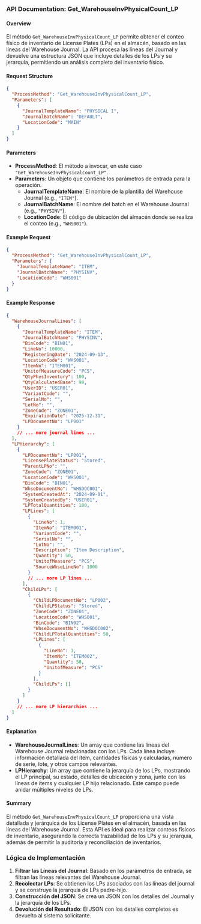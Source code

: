 ### API Documentation: Get_WarehouseInvPhysicalCount_LP

#### **Overview**
El método `Get_WarehouseInvPhysicalCount_LP` permite obtener el conteo físico de inventario de License Plates (LPs) en el almacén, basado en las líneas del Warehouse Journal. La API procesa las líneas del Journal y devuelve una estructura JSON que incluye detalles de los LPs y su jerarquía, permitiendo un análisis completo del inventario físico.

#### **Request Structure**
```json
{
  "ProcessMethod": "Get_WarehouseInvPhysicalCount_LP",
  "Parameters": [
    {
      "JournalTemplateName": "PHYSICAL I",
      "JournalBatchName": "DEFAULT",
      "LocationCode": "MAIN"
    }
  ]
}
```

#### **Parameters**
- **ProcessMethod**: El método a invocar, en este caso `"Get_WarehouseInvPhysicalCount_LP"`.
- **Parameters**: Un objeto que contiene los parámetros de entrada para la operación.
  - **JournalTemplateName**: El nombre de la plantilla del Warehouse Journal (e.g., `"ITEM"`).
  - **JournalBatchName**: El nombre del batch en el Warehouse Journal (e.g., `"PHYSINV"`).
  - **LocationCode**: El código de ubicación del almacén donde se realiza el conteo (e.g., `"WHS001"`).

#### **Example Request**
```json
{
  "ProcessMethod": "Get_WarehouseInvPhysicalCount_LP",
  "Parameters": {
    "JournalTemplateName": "ITEM",
    "JournalBatchName": "PHYSINV",
    "LocationCode": "WHS001"
  }
}
```

#### **Example Response**
```json
{
  "WarehouseJournalLines": [
    {
      "JournalTemplateName": "ITEM",
      "JournalBatchName": "PHYSINV",
      "BinCode": "BIN01",
      "LineNo": 10000,
      "RegisteringDate": "2024-09-13",
      "LocationCode": "WHS001",
      "ItemNo": "ITEM001",
      "UnitofMeasureCode": "PCS",
      "QtyPhysInventory": 100,
      "QtyCalculatedBase": 98,
      "UserID": "USER01",
      "VariantCode": "",
      "SerialNo": "",
      "LotNo": "",
      "ZoneCode": "ZONE01",
      "ExpirationDate": "2025-12-31",
      "LPDocumentNo": "LP001"
    }
    // ... more journal lines ...
  ],
  "LPHierarchy": [
    {
      "LPDocumentNo": "LP001",
      "LicensePlateStatus": "Stored",
      "ParentLPNo": "",
      "ZoneCode": "ZONE01",
      "LocationCode": "WHS001",
      "BinCode": "BIN01",
      "WhseDocumentNo": "WHSDOC001",
      "SystemCreatedAt": "2024-09-01",
      "SystemCreatedBy": "USER01",
      "LPTotalQuantities": 100,
      "LPLines": [
        {
          "LineNo": 1,
          "ItemNo": "ITEM001",
          "VariantCode": "",
          "SerialNo": "",
          "LotNo": "",
          "Description": "Item Description",
          "Quantity": 50,
          "UnitofMeasure": "PCS",
          "SourceWhseLineNo": 1000
        }
        // ... more LP lines ...
      ],
      "ChildLPs": [
        {
          "ChildLPDocumentNo": "LP002",
          "ChildLPStatus": "Stored",
          "ZoneCode": "ZONE01",
          "LocationCode": "WHS001",
          "BinCode": "BIN02",
          "WhseDocumentNo": "WHSDOC002",
          "ChildLPTotalQuantities": 50,
          "LPLines": [
            {
              "LineNo": 1,
              "ItemNo": "ITEM002",
              "Quantity": 50,
              "UnitofMeasure": "PCS"
            }
          ],
          "ChildLPs": []
        }
      ]
    }
    // ... more LP hierarchies ...
  ]
}
```

#### **Explanation**
- **WarehouseJournalLines**: Un array que contiene las líneas del Warehouse Journal relacionadas con los LPs. Cada línea incluye información detallada del ítem, cantidades físicas y calculadas, número de serie, lote, y otros campos relevantes.
- **LPHierarchy**: Un array que contiene la jerarquía de los LPs, mostrando el LP principal, su estado, detalles de ubicación y zona, junto con las líneas de ítems y cualquier LP hijo relacionado. Este campo puede anidar múltiples niveles de LPs.

#### **Summary**
El método `Get_WarehouseInvPhysicalCount_LP` proporciona una vista detallada y jerárquica de los License Plates en el almacén, basada en las líneas del Warehouse Journal. Esta API es ideal para realizar conteos físicos de inventario, asegurando la correcta trazabilidad de los LPs y su jerarquía, además de permitir la auditoría y reconciliación de inventarios.

### Lógica de Implementación
1. **Filtrar las Líneas del Journal**: Basado en los parámetros de entrada, se filtran las líneas relevantes del Warehouse Journal.
2. **Recolectar LPs**: Se obtienen los LPs asociados con las líneas del journal y se construye la jerarquía de LPs padre-hijo.
3. **Construcción del JSON**: Se crea un JSON con los detalles del Journal y la jerarquía de los LPs.
4. **Devolución del Resultado**: El JSON con los detalles completos es devuelto al sistema solicitante.

